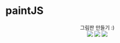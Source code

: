 # paintJS
<div align="center">그림판 만들기 :)</div>
<div align="center">
	<img src="https://img.shields.io/badge/JavaScript-007396?style=flat&logo=JavaScript&logoColor=white" />
	<img src="https://img.shields.io/badge/HTML5-E34F26?style=flat&logo=HTML5&logoColor=white" />
	<img src="https://img.shields.io/badge/CSS3-1572B6?style=flat&logo=CSS3&logoColor=white" />
</div>
